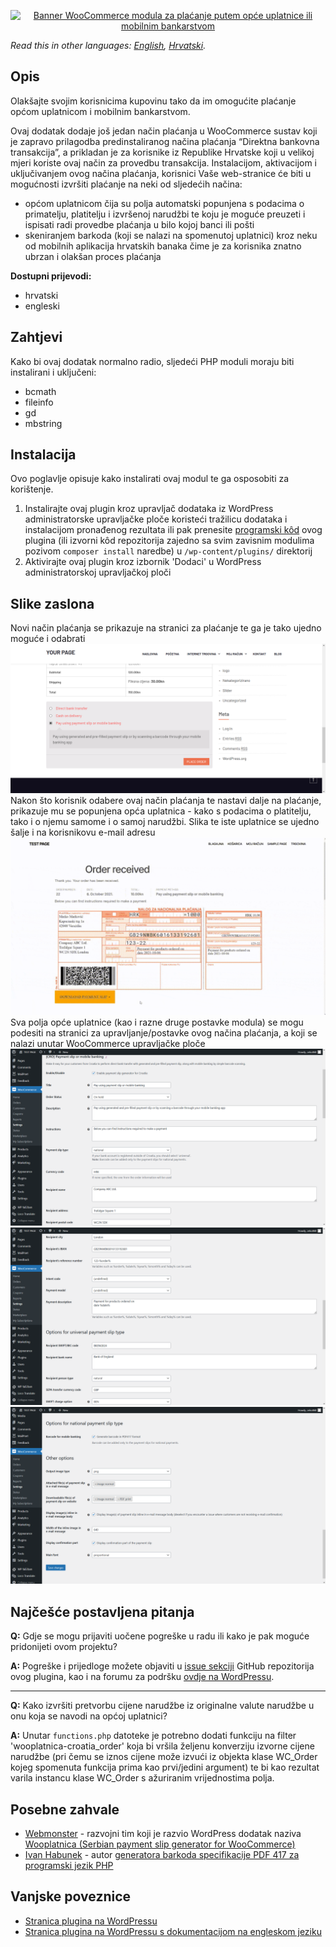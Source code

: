 <p align="center"><a href="https://wordpress.org/plugins/croatian-payment-slip-generator-for-woocommerce/"><img src="https://raw.githubusercontent.com/zeko868/Croatian-payment-slip-generator-for-WooCommerce/master/images/banner-1544x500.png" alt="Banner WooCommerce modula za plaćanje putem opće uplatnice ili mobilnim bankarstvom"></a></p>

*Read this in other languages: [English](README.md), [Hrvatski](README.hr.md).*

## Opis

Olakšajte svojim korisnicima kupovinu tako da im omogućite plaćanje općom uplatnicom i mobilnim bankarstvom.

Ovaj dodatak dodaje još jedan način plaćanja u WooCommerce sustav koji je zapravo prilagodba predinstaliranog načina plaćanja “Direktna bankovna transakcija”, a prikladan je za korisnike iz Republike Hrvatske koji u velikoj mjeri koriste ovaj način za provedbu transakcija.
Instalacijom, aktivacijom i uključivanjem ovog načina plaćanja, korisnici Vaše web-stranice će biti u mogućnosti izvršiti plaćanje na neki od sljedećih načina:

* općom uplatnicom čija su polja automatski popunjena s podacima o primatelju, platitelju i izvršenoj narudžbi te koju je moguće preuzeti i ispisati radi provedbe plaćanja u bilo kojoj banci ili pošti
* skeniranjem barkoda (koji se nalazi na spomenutoj uplatnici) kroz neku od mobilnih aplikacija hrvatskih banaka čime je za korisnika znatno ubrzan i olakšan proces plaćanja

**Dostupni prijevodi:**

* hrvatski
* engleski


## Zahtjevi
Kako bi ovaj dodatak normalno radio, sljedeći PHP moduli moraju biti instalirani i uključeni:
* bcmath
* fileinfo
* gd
* mbstring


## Instalacija

Ovo poglavlje opisuje kako instalirati ovaj modul te ga osposobiti za korištenje.


1. Instalirajte ovaj plugin kroz upravljač dodataka iz WordPress administratorske upravljačke ploče koristeći tražilicu dodataka i instalacijom pronađenog rezultata ili pak prenesite [programski kôd](https://github.com/zeko868/Croatian-payment-slip-generator-for-WooCommerce/releases/latest) ovog plugina (ili izvorni kôd repozitorija zajedno sa svim zavisnim modulima pozivom `composer install` naredbe) u `/wp-content/plugins/` direktorij
2. Aktivirajte ovaj plugin kroz izbornik 'Dodaci' u WordPress administratorskoj upravljačkoj ploči


## Slike zaslona

Novi način plaćanja se prikazuje na stranici za plaćanje te ga je tako ujedno moguće i odabrati<br/>
![opcije plaćanja na stranici za plaćanje](/images/screenshot-1.png)<br/>
Nakon što korisnik odabere ovaj način plaćanja te nastavi dalje na plaćanje, prikazuje mu se popunjena opća uplatnica - kako s podacima o platitelju, tako i o njemu samome i o samoj narudžbi. Slika te iste uplatnice se ujedno šalje i na korisnikovu e-mail adresu<br/>
![prikaz opće uplatnice s barkodom](/images/screenshot-2.gif)<br/>
Sva polja opće uplatnice (kao i razne druge postavke modula) se mogu podesiti na stranici za upravljanje/postavke ovog načina plaćanja, a koji se nalazi unutar WooCommerce upravljačke ploče
![mogućnosti konfiguracije opcije plaćanja ovog dodatka 1. dio](/images/screenshot-3.png)<br/>
![mogućnosti konfiguracije opcije plaćanja ovog dodatka 2. dio](/images/screenshot-4.png)<br/>
![mogućnosti konfiguracije opcije plaćanja ovog dodatka 3. dio](/images/screenshot-5.png)<br/>


## Najčešće postavljena pitanja

**Q:** Gdje se mogu prijaviti uočene pogreške u radu ili kako je pak moguće pridonijeti ovom projektu?

**A:** Pogreške i prijedloge možete objaviti u [issue sekciji](https://github.com/zeko868/croatian-payment-slip-generator-for-woocommerce/issues) GitHub repozitorija ovog plugina, kao i na forumu za podršku [ovdje na WordPressu](https://wordpress.org/support/plugin/croatian-payment-slip-generator-for-woocommerce).
___
**Q:** Kako izvršiti pretvorbu cijene narudžbe iz originalne valute narudžbe u onu koja se navodi na općoj uplatnici?

**A:** Unutar `functions.php` datoteke je potrebno dodati funkciju na filter 'wooplatnica-croatia_order' koja bi vršila željenu konverziju izvorne cijene narudžbe (pri čemu se iznos cijene može izvući iz objekta klase WC_Order kojeg spomenuta funkcija prima kao prvi/jedini argument) te bi kao rezultat varila instancu klase WC_Order s ažuriranim vrijednostima polja.

## Posebne zahvale

* [Webmonster](https://webmonster.rs/) - razvojni tim koji je razvio WordPress dodatak naziva [Wooplatnica (Serbian payment slip generator for WooCommerce)](https://wordpress.org/plugins/wooplatnica/)
* [Ivan Habunek](https://github.com/ihabunek) - autor [generatora barkoda specifikacije PDF 417 za programski jezik PHP](https://github.com/ihabunek/pdf417-php)

## Vanjske poveznice
* [Stranica plugina na WordPressu](https://hr.wordpress.org/plugins/croatian-payment-slip-generator-for-woocommerce/)
* [Stranica plugina na WordPressu s dokumentacijom na engleskom jeziku](https://wordpress.org/plugins/croatian-payment-slip-generator-for-woocommerce/)

